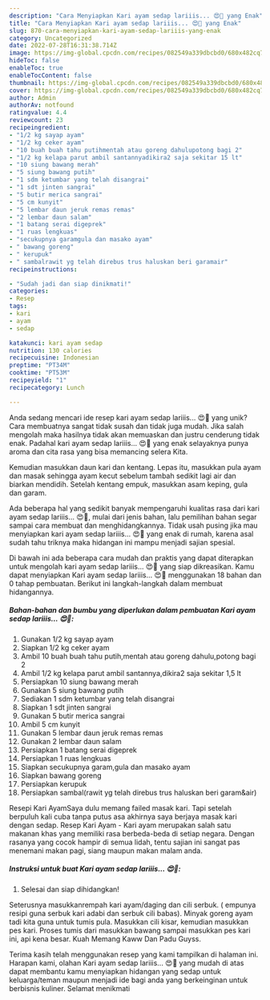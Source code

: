 ```yaml
---
description: "Cara Menyiapkan Kari ayam sedap lariiis... 😍💃 yang Enak"
title: "Cara Menyiapkan Kari ayam sedap lariiis... 😍💃 yang Enak"
slug: 870-cara-menyiapkan-kari-ayam-sedap-lariiis-yang-enak
category: Uncategorized
date: 2022-07-28T16:31:38.714Z
image: https://img-global.cpcdn.com/recipes/082549a339dbcbd0/680x482cq70/kari-ayam-sedap-lariiis-foto-resep-utama.jpg
hideToc: false
enableToc: true
enableTocContent: false
thumbnail: https://img-global.cpcdn.com/recipes/082549a339dbcbd0/680x482cq70/kari-ayam-sedap-lariiis-foto-resep-utama.jpg
cover: https://img-global.cpcdn.com/recipes/082549a339dbcbd0/680x482cq70/kari-ayam-sedap-lariiis-foto-resep-utama.jpg
author: Admin
authorAv: notfound
ratingvalue: 4.4
reviewcount: 23
recipeingredient:
- "1/2 kg sayap ayam"
- "1/2 kg ceker ayam"
- "10 buah buah tahu putihmentah atau goreng dahulupotong bagi 2"
- "1/2 kg kelapa parut ambil santannyadikira2 saja sekitar 15 lt"
- "10 siung bawang merah"
- "5 siung bawang putih"
- "1 sdm ketumbar yang telah disangrai"
- "1 sdt jinten sangrai"
- "5 butir merica sangrai"
- "5 cm kunyit"
- "5 lembar daun jeruk remas remas"
- "2 lembar daun salam"
- "1 batang serai digeprek"
- "1 ruas lengkuas"
- "secukupnya garamgula dan masako ayam"
- " bawang goreng"
- " kerupuk"
- " sambalrawit yg telah direbus trus haluskan beri garamair"
recipeinstructions:

- "Sudah jadi dan siap dinikmati!"
categories:
- Resep
tags:
- kari
- ayam
- sedap

katakunci: kari ayam sedap 
nutrition: 130 calories
recipecuisine: Indonesian
preptime: "PT34M"
cooktime: "PT53M"
recipeyield: "1"
recipecategory: Lunch

---
```





Anda sedang mencari ide resep kari ayam sedap lariiis... 😍💃 yang unik? Cara membuatnya sangat tidak susah dan tidak juga mudah. Jika salah mengolah maka hasilnya tidak akan memuaskan dan justru cenderung tidak enak. Padahal kari ayam sedap lariiis... 😍💃 yang enak selayaknya punya aroma dan cita rasa yang bisa memancing selera Kita.





Kemudian masukkan daun kari dan kentang. Lepas itu, masukkan pula ayam dan masak sehingga ayam kecut sebelum tambah sedikit lagi air dan biarkan mendidih. Setelah kentang empuk, masukkan asam keping, gula dan garam.

Ada beberapa hal yang sedikit banyak mempengaruhi kualitas rasa dari kari ayam sedap lariiis... 😍💃, mulai dari jenis bahan, lalu pemilihan bahan segar sampai cara membuat dan menghidangkannya. Tidak usah pusing jika mau menyiapkan kari ayam sedap lariiis... 😍💃 yang enak di rumah, karena asal sudah tahu triknya maka hidangan ini mampu menjadi sajian spesial.






Di bawah ini ada beberapa cara mudah dan praktis yang dapat diterapkan untuk mengolah kari ayam sedap lariiis... 😍💃 yang siap dikreasikan. Kamu dapat menyiapkan Kari ayam sedap lariiis... 😍💃 menggunakan 18 bahan dan 0 tahap pembuatan. Berikut ini langkah-langkah dalam membuat hidangannya.

<!--inarticleads1-->

##### Bahan-bahan dan bumbu yang diperlukan dalam pembuatan Kari ayam sedap lariiis... 😍💃:

1. Gunakan 1/2 kg sayap ayam
1. Siapkan 1/2 kg ceker ayam
1. Ambil 10 buah buah tahu putih,mentah atau goreng dahulu,potong bagi 2
1. Ambil 1/2 kg kelapa parut ambil santannya,dikira2 saja sekitar 1,5 lt
1. Persiapkan 10 siung bawang merah
1. Gunakan 5 siung bawang putih
1. Sediakan 1 sdm ketumbar yang telah disangrai
1. Siapkan 1 sdt jinten sangrai
1. Gunakan 5 butir merica sangrai
1. Ambil 5 cm kunyit
1. Gunakan 5 lembar daun jeruk remas remas
1. Gunakan 2 lembar daun salam
1. Persiapkan 1 batang serai digeprek
1. Persiapkan 1 ruas lengkuas
1. Siapkan secukupnya garam,gula dan masako ayam
1. Siapkan  bawang goreng
1. Persiapkan  kerupuk
1. Persiapkan  sambal(rawit yg telah direbus trus haluskan beri garam&amp;air)


Resepi Kari AyamSaya dulu memang failed masak kari. Tapi setelah berpuluh kali cuba tanpa putus asa akhirnya saya berjaya masak kari dengan sedap. Resep Kari Ayam - Kari ayam merupakan salah satu makanan khas yang memiliki rasa berbeda-beda di setiap negara. Dengan rasanya yang cocok hampir di semua lidah, tentu sajian ini sangat pas menemani makan pagi, siang maupun makan malam anda. 

<!--inarticleads2-->

##### Instruksi untuk buat Kari ayam sedap lariiis... 😍💃:


1. Selesai dan siap dihidangkan!

Seterusnya masukkanrempah kari ayam/daging dan cili serbuk. ( empunya resipi guna serbuk kari adabi dan serbuk cili babas). Minyak goreng ayam tadi kita guna untuk tumis pula. Masukkan cili kisar, kemudian masukkan pes kari. Proses tumis dari masukkan bawang sampai masukkan pes kari ini, api kena besar. Kuah Memang Kaww Dan Padu Guyss. 

Terima kasih telah menggunakan resep yang kami tampilkan di halaman ini. Harapan kami, olahan Kari ayam sedap lariiis... 😍💃 yang mudah di atas dapat membantu kamu menyiapkan hidangan yang sedap untuk keluarga/teman maupun menjadi ide bagi anda yang berkeinginan untuk berbisnis kuliner. Selamat menikmati
